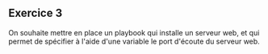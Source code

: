 ## Exercice 3

On souhaite mettre en place un playbook qui installe un serveur web, et qui permet de spécifier à l'aide d'une variable le port d'écoute du serveur web.